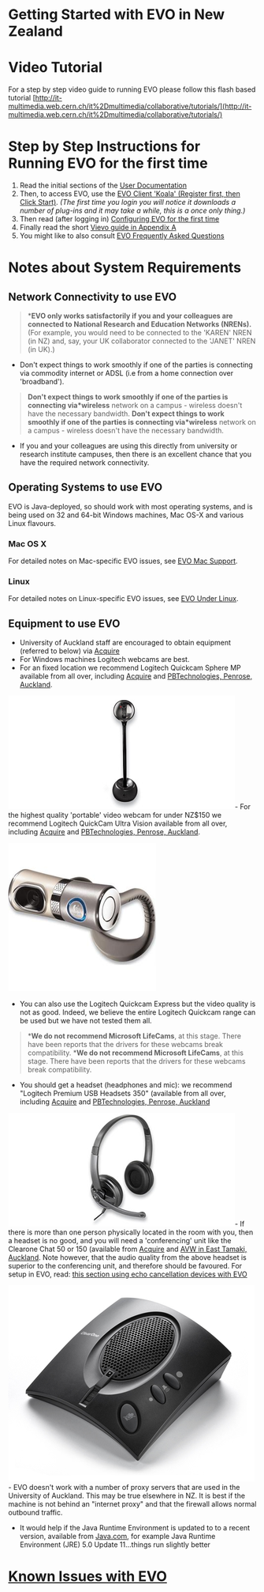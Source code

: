 # Getting Started with EVO in New Zealand

# Video Tutorial

For a step by step video guide to running EVO please follow this flash based tutorial [http://it-multimedia.web.cern.ch/it%2Dmultimedia/collaborative/tutorials/](http://it-multimedia.web.cern.ch/it%2Dmultimedia/collaborative/tutorials/)

# Step by Step Instructions for Running EVO for the first time

1. Read the initial sections of the [User Documentation](http://evo.vrvs.org/evoGate/help.jsp?EvO_Manual)
2. Then, to access EVO, use the [EVO Client 'Koala' (Register first, then Click Start)](http://evo.caltech.edu/). *(The first time you login you will notice it downloads a number of plug-ins and it may take a while, this is a once only thing.)*
3. Then read (after logging in) [Configuring EVO for the first time](configuring-evo-for-the-first-time.md)
4. Finally read the short [Vievo guide in Appendix A](http://evo.vrvs.org/evoGate/help.jsp?EvO_Manual)
5. You might like to also consult [EVO Frequently Asked Questions](http://evo.caltech.edu/evoGate/FAQ/)

# Notes about System Requirements

## Network Connectivity to use EVO

>  ***EVO only works satisfactorily if you and your colleagues are connected to National Research and Education Networks (NRENs).** (For example, you would need to be connected to the 'KAREN' NREN (in NZ) and, say, your UK collaborator connected to the 'JANET' NREN (in UK).) 

- Don't expect things to work smoothly if one of the parties is connecting via commodity internet or ADSL (i.e from a home connection over 'broadband').


>  **Don't expect things to work smoothly if one of the parties is connecting via*wireless** network on a campus - wireless doesn't have the necessary bandwidth.
>  **Don't expect things to work smoothly if one of the parties is connecting via*wireless** network on a campus - wireless doesn't have the necessary bandwidth.

- If you and your colleagues are using this directly from university or research institute campuses, then there is an excellent chance that you have the required network connectivity.

## Operating Systems to use EVO

EVO is Java-deployed, so should work with most operating systems, and is being used on 32 and 64-bit Windows machines, Mac OS-X and various Linux flavours.

### Mac OS X

For detailed notes on Mac-specific EVO issues, see [EVO Mac Support](http://evo.caltech.edu/evoGate/support/macSupport.jsp).

### Linux

For detailed notes on Linux-specific EVO issues, see [EVO Under Linux](evo-under-linux.md).

## Equipment to use EVO

- University of Auckland staff are encouraged to obtain equipment (referred to below) via [Acquire](http://uoa.acquire.co.nz/acquire/default.asp)
- For Windows machines Logitech webcams are best.
- For an fixed location we recommend Logitech Quickcam Sphere MP available from all over, including [Acquire](http://uoa.acquire.co.nz/acquire/default.asp) and [PBTechnologies, Penrose, Auckland](http://www.pbtech.co.nz).


![QuickCam-orbit.jpg](./attachments/QuickCam-orbit.jpg)- For the highest quality 'portable' video webcam for under NZ$150 we recommend Logitech QuickCam Ultra Vision available from all over, including [Acquire](http://uoa.acquire.co.nz/acquire/default.asp) and [PBTechnologies, Penrose, Auckland](http://www.pbtech.co.nz).


![Ultravision.jpg](./attachments/Ultravision.jpg)
- You can also use the Logitech Quickcam Express but the video quality is not as good. Indeed, we believe the entire Logitech Quickcam range can be used but we have not tested them all.


>  ***We do not recommend Microsoft LifeCams**, at this stage. There have been reports that the drivers for these webcams break compatibility.
>  ***We do not recommend Microsoft LifeCams**, at this stage. There have been reports that the drivers for these webcams break compatibility.

- You should get a headset (headphones and mic): we recommend "Logitech Premium USB Headsets 350" (available from all over, including [Acquire](http://uoa.acquire.co.nz/acquire/default.asp) and [PBTechnologies, Penrose, Auckland](http://www.pbtech.co.nz)


![Logitech350.jpg](./attachments/Logitech350.jpg)- If there is more than one person physically located in the room with you, then a headset is no good, and you will need a 'conferencing' unit like the Clearone Chat 50 or 150 (available from [Acquire](http://uoa.acquire.co.nz/acquire/default.asp) and [AVW in East Tamaki, Auckland](http://www.avw.co.nz/). Note however, that the audio quality from the above headset is superior to the conferencing unit, and therefore should be favoured. For setup in EVO, read: [this section using echo cancellation devices with EVO](known-issues-with-evo.md)


![Chat50.jpg](./attachments/Chat50.jpg)- EVO doesn't work with a number of proxy servers that are used in the University of Auckland. This may be true elsewhere in NZ. It is best if the machine is not behind an "internet proxy" and that the firewall allows normal outbound traffic.
- It would help if the Java Runtime Environment is updated to to a recent version, available from [Java.com](http://java.sun.com/j2se/1.5.0/download.html), for example Java Runtime Environment (JRE) 5.0 Update 11...things run slightly better

# [Known Issues with EVO](known-issues-with-evo.md)
